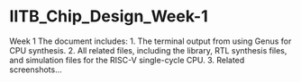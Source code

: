 # IITB_Chip_Design_Week-1
Week 1
The document includes:
	1. The terminal output from using Genus for CPU synthesis.
	2. All related files, including the library, RTL synthesis files, and simulation files for the RISC-V single-cycle CPU.
  3. Related screenshots...
